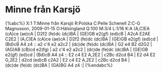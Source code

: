 # Minne från Karsjö

{%abc%}
X:1
T:Minne från Karsjö
R:Polska
C:Pelle Schenell
Z:C-G Magnusson, 2009-01-15
O:Hälsingland
Q:100
M:3/4
L:1/16
K:A
(A,C)EA (cA)ce (ae)cA | D2f2 (fe)dc (dc)BA | (GE)GB e2(gf) (ed)cB | A2cA E2AE C2E2 |
(A,C)EA (cA)ce (ae)cA | D2f2 (fe)dc (dc)BA | (GE)GB e2(gf) (ed)cd | (Bd)cB A4 z4 ::
a2 c'4 e2 a2c2 | (dc)de (fe)dc (dc)BA | G2 e4 B2 d2G2 | (AG)AB (cB)cd e2(fg) | a2 c'4 e2 a2c2 |
(dc)de (fe)dc (dc)BA | (GE)GB e2(gf) (ed)cd | (Bd)cB A4 z4 :: E2 c4 E2 A,2E2 | c2Bc d2cd B4 |
E2 d4 E2 G,2E2 | d2cd (ed)cB c2A2 | E2 c4 E2 A,2E2 | c2Bc d2cd B4 |\
(dc)de (fe)dc (dc)BA | (GA)BG A4 z4 :|
{%endabc%}

